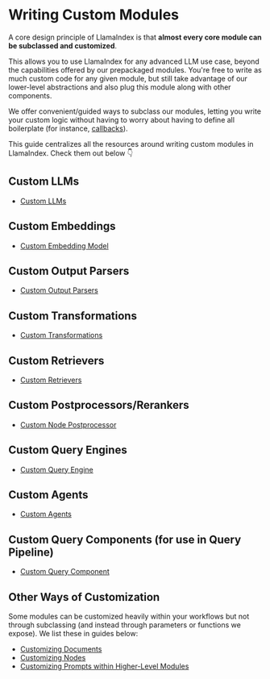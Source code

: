 # Writing Custom Modules

A core design principle of LlamaIndex is that **almost every core module can be subclassed and customized**.

This allows you to use LlamaIndex for any advanced LLM use case, beyond the capabilities offered by our prepackaged modules. You're free to write as much custom code for any given module, but still take advantage of our lower-level abstractions and also plug this module along with other components.

We offer convenient/guided ways to subclass our modules, letting you write your custom logic without having to worry about having to define all boilerplate (for instance, [callbacks](../module_guides/observability/callbacks/index.md)).

This guide centralizes all the resources around writing custom modules in LlamaIndex. Check them out below 👇

## Custom LLMs

- [Custom LLMs](../module_guides/models/llms/usage_custom.md#example-using-a-custom-llm-model---advanced)

## Custom Embeddings

- [Custom Embedding Model](../module_guides/models/embeddings.md#custom-embedding-model)

## Custom Output Parsers

- [Custom Output Parsers](../examples/output_parsing/llm_program.ipynb)

## Custom Transformations

- [Custom Transformations](../module_guides/loading/ingestion_pipeline/transformations.md#custom-transformations)

## Custom Retrievers

- [Custom Retrievers](../examples/query_engine/CustomRetrievers.ipynb)

## Custom Postprocessors/Rerankers

- [Custom Node Postprocessor](./custom_modules.md#custom-postprocessorsrerankers)

## Custom Query Engines

- [Custom Query Engine](../examples/query_engine/custom_query_engine.ipynb)

## Custom Agents

- [Custom Agents](../examples/agent/custom_agent.ipynb)

## Custom Query Components (for use in Query Pipeline)

- [Custom Query Component](../module_guides/querying/pipeline/usage_pattern.md#defining-a-custom-query-component)

## Other Ways of Customization

Some modules can be customized heavily within your workflows but not through subclassing (and instead through parameters or functions we expose). We list these in guides below:

- [Customizing Documents](../module_guides/loading/documents_and_nodes/usage_documents.md)
- [Customizing Nodes](../module_guides/loading/documents_and_nodes/usage_nodes.md)
- [Customizing Prompts within Higher-Level Modules](../examples/prompts/prompt_mixin.ipynb)
